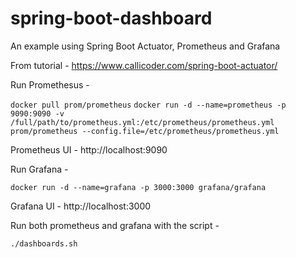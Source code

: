 # spring-boot-dashboard
An example using Spring Boot Actuator, Prometheus and Grafana

From tutorial - https://www.callicoder.com/spring-boot-actuator/

Run Promethesus -

``docker pull prom/prometheus``
``docker run -d --name=prometheus -p 9090:9090 -v /full/path/to/prometheus.yml:/etc/prometheus/prometheus.yml prom/prometheus --config.file=/etc/prometheus/prometheus.yml``

Prometheus UI - http://localhost:9090

Run Grafana -

``docker run -d --name=grafana -p 3000:3000 grafana/grafana``

Grafana UI - http://localhost:3000


Run both prometheus and grafana with the script -

``./dashboards.sh``
